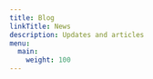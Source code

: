 ```yaml
---
title: Blog
linkTitle: News
description: Updates and articles
menu:
  main:
    weight: 100
---
```

